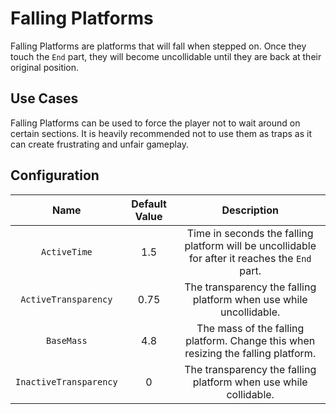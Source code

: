 # Falling Platforms

Falling Platforms are platforms that will fall when stepped on. Once they touch the `End` part, they will become uncollidable until they are back at their original position.

## Use Cases

Falling Platforms can be used to force the player not to wait around on certain sections. It is heavily recommended not to use them as traps as it can create frustrating and unfair gameplay.

## Configuration
| Name | Default Value | Description
|:-----:|:-----:|:-----:
| `ActiveTime` | 1.5 | Time in seconds the falling platform will be uncollidable for after it reaches the `End` part.
| `ActiveTransparency` | 0.75 | The transparency the falling platform when use while uncollidable.
| `BaseMass` | 4.8 | The mass of the falling platform. Change this when resizing the falling platform.
| `InactiveTransparency` | 0 | The transparency the falling platform when use while collidable.